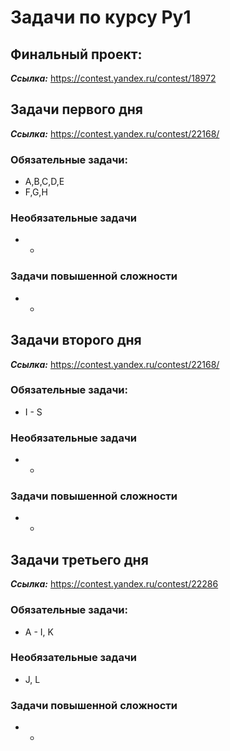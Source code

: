 # Задачи по курсу Py1

## Финальный проект:
***Ссылка:*** https://contest.yandex.ru/contest/18972


## Задачи первого дня
***Ссылка:*** https://contest.yandex.ru/contest/22168/
### Обязательные задачи:
* A,B,C,D,E
* F,G,H
### Необязательные задачи
* - 

### Задачи повышенной сложности
* -

## Задачи второго дня
***Ссылка:*** https://contest.yandex.ru/contest/22168/
### Обязательные задачи:
* I - S
### Необязательные задачи
* - 

### Задачи повышенной сложности
* -


## Задачи третьего дня
***Ссылка:*** https://contest.yandex.ru/contest/22286
### Обязательные задачи:
* A - I, K

### Необязательные задачи
* J, L

### Задачи повышенной сложности
* -